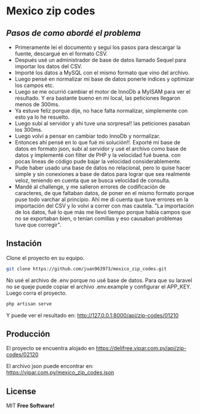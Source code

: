 # Mexico zip codes
## _Pasos de como abordé el problema_


- Primeramente leí el documento y seguí los pasos para descargar la fuente, descargué en el formato CSV.
- Después usé un administrador de base de datos llamado Sequel para importar los datos del CSV.
- Importé los datos a MySQL con el mismo formato que vino del archivo.
- Luego pensé en normalizar mi base de datos ponerle indices y optimizar los campos etc. 
- Luego se me ocurrió cambiar el motor de InnoDb a MyISAM para ver el resultado. Y era bastante bueno en mi local, las peticiones llegaron menos de 300ms.
- Ya estuve felíz porque dije, no hace falta normalizar, simplemente con esto ya lo he resuelto.
- Luego subí al servidor y ahí tuve una sorpresa!! las peticiones pasaban los 300ms.
- Luego volví a pensar en cambiar todo InnoDb y normalizar.
- Entonces ahí pensé en lo que fué mi solución!!. Exporté mi base de datos en formato json, subí al servidor y usé el archivo como base de datos y implementé con filter de PHP y la velocidad fué buena. con pocas lineas de código pude bajar la velocidad considerablemente.
- Pude haber usado una base de datos no relacional, pero lo quise hacer simple y sin conexiones a base de datos para lograr que sea realmente veloz, teniendo en cuenta que se busca velocidad de consulta.
- Mandé al challenge, y me salieron errores de codificación de caracteres, de que faltaban datos, de poner en el mismo formato porque puse todo varchar al principio. Ahí me di cuenta que tuve errores en la importación del CSV y lo volví a correr con mas cautela. "La importación de los datos, fué lo que más me llevó tiempo porque había campos que no se exportaban bien, o tenían comillas y eso causaban problemas tuve que corregir".

## Instación

Clone el proyecto en su equipo.

```sh
git clone https://github.com/juan963973/mexico_zip_codes.git
```

No usé el archivo de .env porque no usé base de datos. Para que su laravel no se queje puede copiar el archivo .env.example y configurar el APP_KEY. Luego corra el proyecto.

```sh
php artisan serve
```
Y puede ver el resultado en: http://127.0.0.1:8000/api/zip-codes/01210

## Producción

El proyecto se encuentra alojado en https://delifree.vipar.com.py/api/zip-codes/02120

El archivo json puede encontrar en: https://vipar.com.py/mexico_zip_codes.json

## License

MIT
**Free Software!**